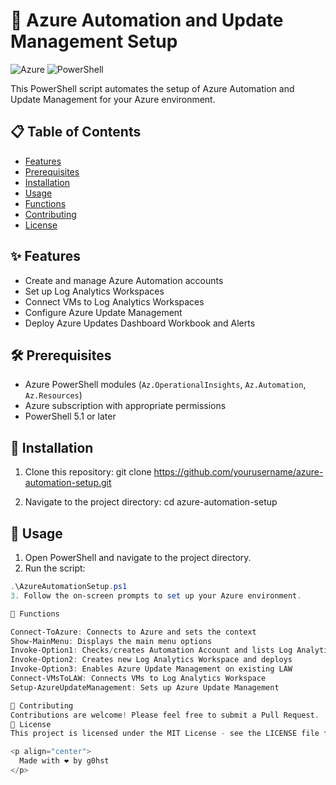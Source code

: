 # 🤖 Azure Automation and Update Management Setup

![Azure](https://img.shields.io/badge/azure-%230072C6.svg?style=for-the-badge&logo=microsoftazure&logoColor=white)
![PowerShell](https://img.shields.io/badge/PowerShell-%235391FE.svg?style=for-the-badge&logo=powershell&logoColor=white)

This PowerShell script automates the setup of Azure Automation and Update Management for your Azure environment.

## 📋 Table of Contents

- [Features](#-features)
- [Prerequisites](#-prerequisites)
- [Installation](#-installation)
- [Usage](#-usage)
- [Functions](#-functions)
- [Contributing](#-contributing)
- [License](#-license)

## ✨ Features

- Create and manage Azure Automation accounts
- Set up Log Analytics Workspaces
- Connect VMs to Log Analytics Workspaces
- Configure Azure Update Management
- Deploy Azure Updates Dashboard Workbook and Alerts

## 🛠 Prerequisites

- Azure PowerShell modules (`Az.OperationalInsights`, `Az.Automation`, `Az.Resources`)
- Azure subscription with appropriate permissions
- PowerShell 5.1 or later

## 💾 Installation

1. Clone this repository:
git clone https://github.com/yourusername/azure-automation-setup.git

2. Navigate to the project directory:
cd azure-automation-setup

## 🚀 Usage

1. Open PowerShell and navigate to the project directory.
2. Run the script:
```powershell
.\AzureAutomationSetup.ps1
3. Follow the on-screen prompts to set up your Azure environment.

🔧 Functions

Connect-ToAzure: Connects to Azure and sets the context
Show-MainMenu: Displays the main menu options
Invoke-Option1: Checks/creates Automation Account and lists Log Analytics Workspaces
Invoke-Option2: Creates new Log Analytics Workspace and deploys
Invoke-Option3: Enables Azure Update Management on existing LAW
Connect-VMsToLAW: Connects VMs to Log Analytics Workspace
Setup-AzureUpdateManagement: Sets up Azure Update Management

👥 Contributing
Contributions are welcome! Please feel free to submit a Pull Request.
📄 License
This project is licensed under the MIT License - see the LICENSE file for details.

<p align="center">
  Made with ❤️ by g0hst
</p>
```